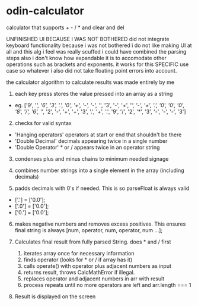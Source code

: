 # odin-calculator
calculator that supports + - / * and clear and del

UNFINISHED UI BECAUSE I WAS NOT BOTHERED
did not integrate keyboard functionality because i was not bothered
i do not like making UI at all
and this alg i feel was really scuffed 
i could have combined the parsing steps
also i don't know how expandable it is to accomodate other operations such as 
brackets and exponents. it works for this SPECIFIC use case so whatever
i also did not take floating point errors into account.


the calculator algorithm to calculate results was made entirely by me

1.  each key press stores the value pressed into an array as a string
- eg. ['9', '*', '6', '3', '.', '0', '+', '-', '-', '*', '3', '-', '+', '*', 
        '-', '+', '.', '0', '0', '0', '8', '/', '6', '*', '2', '-', '+', '+', 
        '3', '.', '+', '.', '9', '/', '2', '*', '3', '-', '-', '-', '3']
2.  checks for valid syntax
- 'Hanging operators' operators at start or end that shouldn't be there
- 'Double Decimal' decimals appearing twice in a single number
- 'Double Operator' * or / appears twice in an operator string

3.  condenses plus and minus chains to minimum needed signage

4.  combines number strings into a single element in the array (including decimals)

5.  padds decimals with 0's if needed. This is so parseFloat is always valid
- ['.']     = ['0.0'];
- ['.0']    = ['0.0'];
- ['0.']    = ['0.0'];

6.  makes negative numbers and removes excess positives. 
    This ensures final string is always [num, operator, num, operator, num ...];

7. Calculates final result from fully parsed String. does * and / first
    1. iterates array once for necessary information
    2. finds operator (looks for * or / if array has it)
    3. calls operate() with operator plus adjacent numbers as input 
    4. returns result, throws CalcMathError if illegal.
    5. replaces operator and adjacent numbers in arr with result
    6. process repeats until no more operators are left and arr.length === 1

8. Result is displayed on the screen

